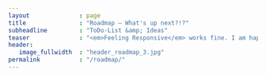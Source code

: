 ```yaml
---
layout              : page
title               : "Roadmap – What's up next?!?"
subheadline         : "ToDo-List &amp; Ideas"
teaser              : "<em>Feeling Responsive</em> works fine. I am happy lots of people use it. Currently I have no plans to make it <em>better</em> or <em>worse</em>."
header:
   image_fullwidth  : "header_roadmap_3.jpg"
permalink           : "/roadmap/"
---
```

